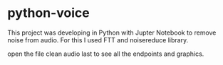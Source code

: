 # python-voice

This project was developing in Python with Jupter Notebook to remove noise from audio. For this I used FTT and noisereduce library.

open the file clean audio last to see all the endpoints and graphics.
